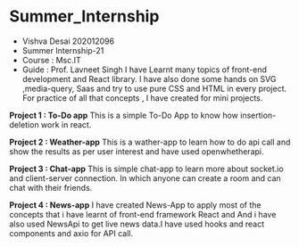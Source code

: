 # Summer_Internship

- Vishva Desai 202012096
- Summer Internship-21
- Course : Msc.IT
- Guide : Prof. Lavneet Singh
I have Learnt many topics of front-end development and React library. I have also done some hands on SVG ,media-query, Saas and try to use pure CSS and HTML in every project.
For practice of all that concepts , I have created for mini projects.

**Project 1 :   To-Do app**
This is a simple To-Do App to know how insertion-deletion work in react.

**Project 2 :   Weather-app**
This is a wather-app to learn how to do api call and show the results as per user interest and have used openwhetherapi.

**Project 3 :   Chat-app**
This is simple chat-app to learn more about socket.io and client-server connection. In which anyone can create a room and can chat with their friends.

**Project 4 :    News-app**
I have created News-App to apply most of the concepts that i have learnt of front-end framework React and  And i have also used NewsApi to get live news data.I have used hooks and react components and axio for API call.
